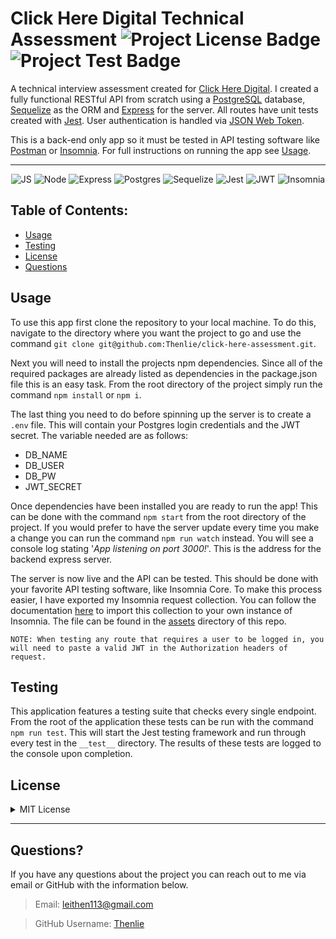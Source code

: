 # Click Here Digital Technical Assessment ![Project License Badge](https://img.shields.io/badge/license-MIT-brightgreen) ![Project Test Badge](https://img.shields.io/badge/tests-100%-blue)

A technical interview assessment created for [Click Here Digital](https://www.clickheredigital.com/). I created a fully functional RESTful API from scratch using a [PostgreSQL](https://www.postgresql.org/) database, [Sequelize](https://sequelize.org/) as the ORM and [Express](https://expressjs.com/) for the server. All routes have unit tests created with [Jest](https://jestjs.io/). User authentication is handled via [JSON Web Token](https://jwt.io/). 

This is a back-end only app so it must be tested in API testing software like [Postman](https://www.postman.com/) or [Insomnia](https://insomnia.rest/). For full instructions on running the app see [Usage](#usage).

---

<div align="center">
 
![JS](https://img.shields.io/badge/JavaScript-F7DF1E?style=for-the-badge&logo=javascript&logoColor=black)
![Node](https://img.shields.io/badge/Node.js-43853D?style=for-the-badge&logo=node.js&logoColor=white)
![Express](https://img.shields.io/badge/Express.js-404D59?style=for-the-badge&logo=express&logoColor=cyan)
![Postgres](https://img.shields.io/badge/postgres-%23316192.svg?style=for-the-badge&logo=postgresql&logoColor=white)
![Sequelize](https://img.shields.io/badge/Sequelize-52B0E7?style=for-the-badge&logo=Sequelize&logoColor=white)
![Jest](https://img.shields.io/badge/Jest-C21325?style=for-the-badge&logo=jest&logoColor=white)
![JWT](https://img.shields.io/badge/JWT-000000?style=for-the-badge&logo=JSON%20web%20tokens&logoColor=white)
![Insomnia](https://img.shields.io/badge/Insomnia-black?style=for-the-badge&logo=insomnia&logoColor=5849BE)

</div>

## Table of Contents:

-   [Usage](#usage)
-   [Testing](#testing)
-   [License](#license)
-   [Questions](#questions)

## Usage

To use this app first clone the repository to your local machine. To do this, navigate to the directory where you want the project to go and use the command `git clone git@github.com:Thenlie/click-here-assessment.git`. 

Next you will need to install the projects npm dependencies. Since all of the required packages are already listed as dependencies in the package.json file this is an easy task. From the root directory of the project simply run the command `npm install` or `npm i`. 

The last thing you need to do before spinning up the server is to create a `.env` file. This will contain your Postgres login credentials and the JWT secret. The variable needed are as follows:

- DB_NAME
- DB_USER
- DB_PW
- JWT_SECRET

Once dependencies have been installed you are ready to run the app! This can be done with the command `npm start` from the root directory of the project. If you would prefer to have the server update every time you make a change you can run the command `npm run watch` instead. You will see a console log stating '*App listening on port 3000!*'. This is the address for the backend express server. 

The server is now live and the API can be tested. This should be done with your favorite API testing software, like Insomnia Core. To make this process easier, I have exported my Insomnia request collection. You can follow the documentation [here](https://docs.insomnia.rest/insomnia/import-export-data) to import this collection to your own instance of Insomnia. The file can be found in the [assets](https://github.com/Thenlie/click-here-assessment/tree/main/assets) directory of this repo. 

    NOTE: When testing any route that requires a user to be logged in, you will need to paste a valid JWT in the Authorization headers of request. 

## Testing

This application features a testing suite that checks every single endpoint. From the root of the application these tests can be run with the command `npm run test`. This will start the Jest testing framework and run through every test in the `__test__` directory. The results of these tests are logged to the console upon completion. 

## License
<details>

<summary>MIT License</summary>

> Copyright (c) [2022] [Type++]
> 
> __Permission is hereby granted, free of charge, to any person obtaining a copy__
> __of this software and associated documentation files (the "Software"), to deal__
> __in the Software without restriction, including without limitation the rights__
> __to use, copy, modify, merge, publish, distribute, sublicense, and/or sell__
> __copies of the Software, and to permit persons to whom the Software is__
> __furnished to do so, subject to the following conditions:__
> 
> The above copyright notice and this permission notice shall be included in all
> copies or substantial portions of the Software.
> 
> THE SOFTWARE IS PROVIDED "AS IS", WITHOUT WARRANTY OF ANY KIND, EXPRESS OR
> IMPLIED, INCLUDING BUT NOT LIMITED TO THE WARRANTIES OF MERCHANTABILITY,
> FITNESS FOR A PARTICULAR PURPOSE AND NONINFRINGEMENT. IN NO EVENT SHALL THE
> AUTHORS OR COPYRIGHT HOLDERS BE LIABLE FOR ANY CLAIM, DAMAGES OR OTHER
> LIABILITY, WHETHER IN AN ACTION OF CONTRACT, TORT OR OTHERWISE, ARISING FROM,
> OUT OF OR IN CONNECTION WITH THE SOFTWARE OR THE USE OR OTHER DEALINGS IN THE
> SOFTWARE.

</details>

---

## Questions?

If you have any questions about the project you can reach out to me via email or GitHub with the information below. 

>Email: leithen113@gmail.com 

>GitHub Username: [Thenlie](https://github.com/Thenlie)